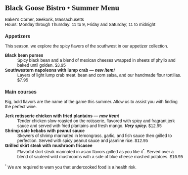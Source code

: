 <!DOCTYPE html >
<html>

<head>
<meta charset="utf-8">
<title>Black Goose Bistro Summer Menu</title>
<link href="http://fonts.gooleapis.com/css?family=Marko+One" rel="stylesheet">
  </head>
<style>
body{
  font-family: Veranda, sans-serif;
  font-size: 100%;
}
h1{
  font-family: "Marko-One", Georgia, Serif;
  font-size: 1.5em 
}
h2{
  font-size: 1em
}
p, dl{
font-size: .875em;  
}
dt{
  font-weight: bold;
}
strong{font-style: italic;
}
</style>


<body>

<div id="info">
<h1>Black Goose Bistro &bull; Summer Menu</h1>

<p>Baker's Corner, Seekonk, Massachusetts<br>
<span class="label">Hours: Monday through Thursday:</span> 11 to 9, <span class="label">Friday and Saturday;</span> 11 to midnight</p>
</div>

<div id="appetizers">
<h2>Appetizers</h2>
<p>This season, we explore the spicy flavors of the southwest in our appetizer collection.</p>

<dl>
<dt>Black bean purses</dt>
<dd>Spicy black bean and a blend of mexican cheeses wrapped in sheets of phyllo and baked until golden. <span class="price">$3.95</span></dd>

<dt class="newitem">Southwestern napoleons with lump crab &mdash; <strong>new item!</strong></dt>
<dd>Layers of light lump crab meat, bean and corn salsa, and our handmade flour tortillas. <span class="price">$7.95</span></dd>
</dl>
</div>

<div id="entrees">

<h2>Main courses</h2>
<p>Big, bold flavors are the name of the game this summer. Allow us to assist you with finding the perfect wine.</p>


<dl>

<dt class="newitem">Jerk rotisserie chicken with fried plantains &mdash; <strong>new item!</strong></dt>
<dd>Tender chicken slow-roasted on the rotisserie, flavored with spicy and fragrant jerk sauce and served with fried plantains and fresh mango. <strong>Very spicy.</strong> <span class="price">$12.95</span></dd>

<dt>Shrimp sate kebabs with peanut sauce</dt>
<dd>Skewers of shrimp marinated in lemongrass, garlic, and fish sauce then grilled to perfection. Served with spicy peanut sauce and jasmine rice. <span class="price">$12.95</span></dd>

<dt>Grilled skirt steak with mushroom fricasee</dt>
<dd>Flavorful skirt steak marinated in asian flavors grilled as you like it<sup>*</sup>. Served over a blend of sauteed wild mushrooms with a side of blue cheese mashed potatoes. <span class="price">$16.95</span></dd>
</dl>

</div>

<p class="warning"><sup>*</sup> We are required to warn you that undercooked food is a health risk.</p>

</body>
</html>
